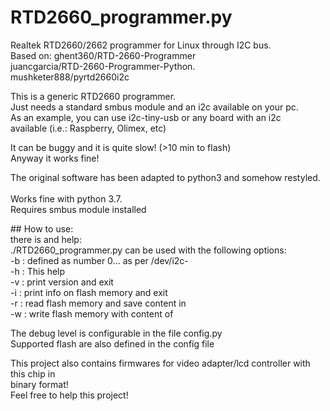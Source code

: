 # RTD2660_programmer.py

<p>
Realtek RTD2660/2662 programmer for Linux through I2C bus.<br>
	Based on: ghent360/RTD-2660-Programmer  <br>
								juancgarcia/RTD-2660-Programmer-Python.  <br>
								mushketer888/pyrtd2660i2c  <br>
</p>
<p>
This is a generic RTD2660 programmer.  <br>
Just needs a standard smbus module and an i2c available on your pc. <br> 
As an example, you can use i2c-tiny-usb or any board with an i2c <br>available (i.e.: Raspberry, Olimex, etc)  <br>
</p>


It can be buggy and it is quite slow! (>10 min to flash)  <br>
Anyway it works fine!  <br>

The original software has been adapted to python3 and somehow restyled.<br>  
Works fine with python 3.7. <br> 
Requires smbus module installed  <br>

<p>
## How to use:  <br>
there is and help:  <br>
./RTD2660_programmer.py can be used with the following options:  <br>
		-b <i2c_bus id>: defined as number 0... as per /dev/i2c-<i2c_bus_id>  <br>
		-h             : This help  <br>
		-v             : print version and exit   <br>
		-i             : print info on flash memory and exit <br> 
		-r <file_bin>  : read flash memory and save content in <file_bin>  <br>
		-w <file_bin>  : write flash memory with content of <file_bin>  <br>
</p>

<p>
The debug level is configurable in the file config.py  <br>
Supported flash are also defined in the config file  <br>
</p>
<p>
This project also contains firmwares for video adapter/lcd controller with this chip in <br>binary format!  <br>
Feel free to help this project!  <br>
</p>